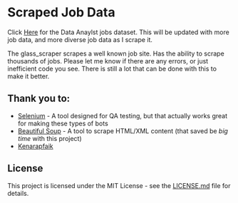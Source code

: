 # Scraped Job Data 


Click [Here](https://github.com/picklesueat/data_jobs_data/raw/master/DataAnalyst.csv) for the Data Anaylst jobs dataset.   This will be updated with more job data, and more diverse job data as I scrape it.  

The glass_scraper scrapes a well known job site.  Has the ability to scrape thousands of jobs.   Please let me know if there are any errors, or just inefficient code you see.  There is still a lot that can be done with this to make it better.  


## Thank you to:

* [Selenium](https://selenium-python.readthedocs.io/) - A tool designed for QA testing, but that actually works great for making these types of bots
* [Beautiful Soup](https://www.crummy.com/software/BeautifulSoup/doc) - A tool to scrape HTML/XML content (that saved be *big time* with this project)
* [Kenarapfaik](https://github.com/arapfaik/scraping-glassdoor-selenium)



## License

This project is licensed under the MIT License - see the [LICENSE.md](https://github.com/harshibar/5-python-projects/blob/master/LICENSE) file for details.
